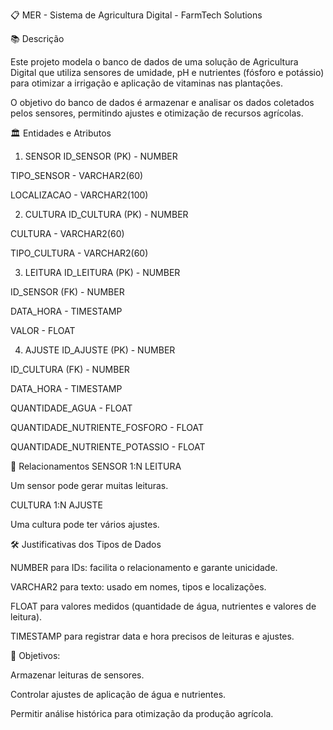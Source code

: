 📋 MER - Sistema de Agricultura Digital - FarmTech Solutions

📚 Descrição

Este projeto modela o banco de dados de uma solução de Agricultura Digital que utiliza sensores de umidade, pH e nutrientes (fósforo e potássio) para otimizar a irrigação e aplicação de vitaminas nas plantações.

O objetivo do banco de dados é armazenar e analisar os dados coletados pelos sensores, permitindo ajustes e otimização de recursos agrícolas.

🏛️ Entidades e Atributos

1. SENSOR
ID_SENSOR (PK) - NUMBER

TIPO_SENSOR - VARCHAR2(60)

LOCALIZACAO - VARCHAR2(100)

2. CULTURA
ID_CULTURA (PK) - NUMBER

CULTURA - VARCHAR2(60)

TIPO_CULTURA - VARCHAR2(60)

3. LEITURA
ID_LEITURA (PK) - NUMBER

ID_SENSOR (FK) - NUMBER

DATA_HORA - TIMESTAMP

VALOR - FLOAT

4. AJUSTE
ID_AJUSTE (PK) - NUMBER

ID_CULTURA (FK) - NUMBER

DATA_HORA - TIMESTAMP

QUANTIDADE_AGUA - FLOAT

QUANTIDADE_NUTRIENTE_FOSFORO - FLOAT

QUANTIDADE_NUTRIENTE_POTASSIO - FLOAT

🔗 Relacionamentos
SENSOR 1:N LEITURA

Um sensor pode gerar muitas leituras.

CULTURA 1:N AJUSTE

Uma cultura pode ter vários ajustes.

🛠️ Justificativas dos Tipos de Dados

NUMBER para IDs: facilita o relacionamento e garante unicidade.

VARCHAR2 para texto: usado em nomes, tipos e localizações.

FLOAT para valores medidos (quantidade de água, nutrientes e valores de leitura).

TIMESTAMP para registrar data e hora precisos de leituras e ajustes.

🎯 Objetivos:

Armazenar leituras de sensores.

Controlar ajustes de aplicação de água e nutrientes.

Permitir análise histórica para otimização da produção agrícola.
